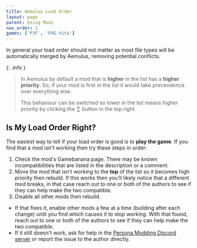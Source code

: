 ```yaml
---
title: Aemulus Load Order
layout: page
parent: Using Mods
nav_order: 2
games: ['P3F', 'P4G Vita']
---
```


In general your load order should not matter as most file types will be automatically merged by Aemulus, removing potential conflicts. 

{: .info }
> In Aemulus by default a mod that is **higher** in the list has a **higher priority**. So, if your mod is first in the list it would take precendence over everything else.
>
> This behaviour can be switched so lower in the list means higher priority by clicking the ↕ button in the top right.

## Is My Load Order Right?

The easiest way to tell if your load order is good is to **play the game**. If you find that a mod isn't working then try these steps in order:
1. Check the mod's Gamebanana page. There may be known incompatibilities that are listed in the description or a comment.
2. Move the mod that isn't working to the **top** of the list so it becomes high priority then rebuild. If this works then you'll likely notice that a different mod breaks, in that case reach out to one or both of the authors to see if they can help make the two compatible.
3. Disable all other mods then rebuild. 
- If that fixes it, enable other mods a few at a time (building after each change) until you find which causes it to stop working. With that found, reach out to one or both of the authors to see if they can help make the two compatible.
- If it still doesn't work, ask for help in the [Persona Modding Discord server](https://discord.gg/naoto) or report the issue to the author directly.